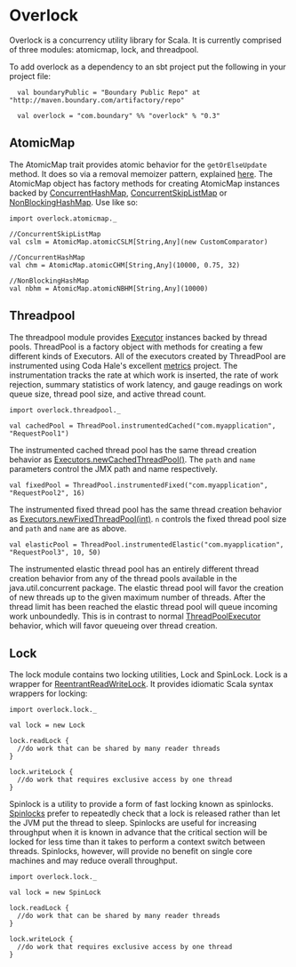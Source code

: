 Overlock
============

Overlock is a concurrency utility library for Scala.  It is currently comprised of three modules: atomicmap, lock, and threadpool.  

To add overlock as a dependency to an sbt project put the following in your project file:

      val boundaryPublic = "Boundary Public Repo" at "http://maven.boundary.com/artifactory/repo"
      
      val overlock = "com.boundary" %% "overlock" % "0.3"

AtomicMap
--------

The AtomicMap trait provides atomic behavior for the `getOrElseUpdate` method.  It does so via a removal memoizer pattern, explained [here](http://blog.boundary.com/2011/05/03/atomicmap-solutions.html).  The AtomicMap object has factory methods for creating AtomicMap instances backed by [ConcurrentHashMap](http://download.oracle.com/javase/6/docs/api/java/util/concurrent/ConcurrentHashMap.html), [ConcurrentSkipListMap](http://download.oracle.com/javase/6/docs/api/java/util/concurrent/ConcurrentSkipListMap.html) or [NonBlockingHashMap](https://github.com/boundary/high-scale-lib/blob/master/src/org/cliffc/high_scale_lib/NonBlockingHashMap.java).  Use like so:

    import overlock.atomicmap._
    
    //ConcurrentSkipListMap
    val cslm = AtomicMap.atomicCSLM[String,Any](new CustomComparator)
    
    //ConcurrentHashMap
    val chm = AtomicMap.atomicCHM[String,Any](10000, 0.75, 32)
    
    //NonBlockingHashMap
    val nbhm = AtomicMap.atomicNBHM[String,Any](10000)
    
Threadpool
---------

The threadpool module provides [Executor](http://download.oracle.com/javase/6/docs/api/java/util/concurrent/Executor.html) instances backed by thread pools.  ThreadPool is a factory object with methods for creating a few different kinds of Executors.  All of the executors created by ThreadPool are instrumented using Coda Hale's excellent [metrics](https://github.com/codahale/metrics) project.  The instrumentation tracks the rate at which work is inserted, the rate of work rejection, summary statistics of work latency, and gauge readings on work queue size, thread pool size, and active thread count.

    import overlock.threadpool._

    val cachedPool = ThreadPool.instrumentedCached("com.myapplication", "RequestPool1")
    
The instrumented cached thread pool has the same thread creation behavior as [Executors.newCachedThreadPool()](http://download.oracle.com/javase/6/docs/api/java/util/concurrent/Executors.html#newCachedThreadPool%28%29).  The `path` and `name` parameters control the JMX path and name respectively.

    val fixedPool = ThreadPool.instrumentedFixed("com.myapplication", "RequestPool2", 16)
    
The instrumented fixed thread pool has the same thread creation behavior as [Executors.newFixedThreadPool(int)](http://download.oracle.com/javase/6/docs/api/java/util/concurrent/Executors.html#newFixedThreadPool%28int%29).  `n` controls the fixed thread pool size and `path` and `name` are as above.

    val elasticPool = ThreadPool.instrumentedElastic("com.myapplication", "RequestPool3", 10, 50)
    
The instrumented elastic thread pool has an entirely different thread creation behavior from any of the thread pools available in the java.util.concurrent package.  The elastic thread pool will favor the creation of new threads up to the given maximum number of threads.  After the thread limit has been reached the elastic thread pool will queue incoming work unboundedly.  This is in contrast to normal [ThreadPoolExecutor](http://download.oracle.com/javase/6/docs/api/java/util/concurrent/ThreadPoolExecutor.html) behavior, which will favor queueing over thread creation.

Lock
-------

The lock module contains two locking utilities, Lock and SpinLock.  Lock is a wrapper for [ReentrantReadWriteLock](http://download.oracle.com/javase/6/docs/api/java/util/concurrent/locks/ReentrantReadWriteLock.html).  It provides idiomatic Scala syntax wrappers for locking:

    import overlock.lock._

    val lock = new Lock
    
    lock.readLock {
      //do work that can be shared by many reader threads
    }
    
    lock.writeLock {
      //do work that requires exclusive access by one thread
    }
    
Spinlock is a utility to provide a form of fast locking known as spinlocks.  [Spinlocks](http://en.wikipedia.org/wiki/Spinlock) prefer to repeatedly check that a lock is released rather than let the JVM put the thread to sleep.  Spinlocks are useful for increasing throughput when it is known in advance that the critical section will be locked for less time than it takes to perform a context switch between threads.  Spinlocks, however, will provide no benefit on single core machines and may reduce overall throughput.

    import overlock.lock._
    
    val lock = new SpinLock
    
    lock.readLock {
      //do work that can be shared by many reader threads
    }
    
    lock.writeLock {
      //do work that requires exclusive access by one thread
    }
    
